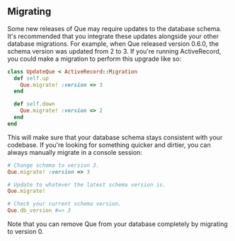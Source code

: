 ## Migrating

Some new releases of Que may require updates to the database schema. It's recommended that you integrate these updates alongside your other database migrations. For example, when Que released version 0.6.0, the schema version was updated from 2 to 3. If you're running ActiveRecord, you could make a migration to perform this upgrade like so:

```ruby
class UpdateQue < ActiveRecord::Migration
  def self.up
    Que.migrate! :version => 3
  end

  def self.down
    Que.migrate! :version => 2
  end
end
```

This will make sure that your database schema stays consistent with your codebase. If you're looking for something quicker and dirtier, you can always manually migrate in a console session:

```ruby
# Change schema to version 3.
Que.migrate! :version => 3

# Update to whatever the latest schema version is.
Que.migrate!

# Check your current schema version.
Que.db_version #=> 3
```

Note that you can remove Que from your database completely by migrating to version 0.
